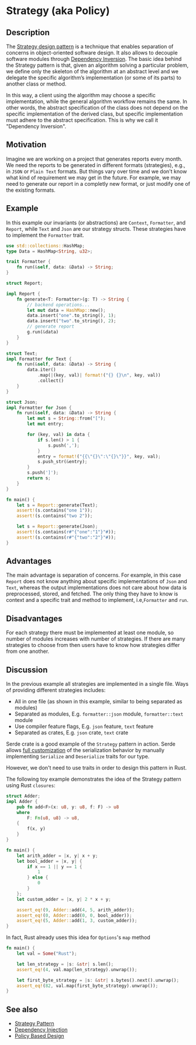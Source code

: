 # Strategy (aka Policy)

## Description

The [Strategy design pattern](https://en.wikipedia.org/wiki/Strategy_pattern)
is a technique that enables separation of concerns in object-oriented software design.
It also allows to decouple software modules through [Dependency Inversion](https://en.wikipedia.org/wiki/Dependency_inversion_principle).
The basic idea behind the Strategy pattern is that, given an algorithm solving a particular problem,
we define only the skeleton of the algorithm at an abstract level and
we delegate the specific algorithm’s implementation (or some of its parts) to another class or method.

In this way, a client using the algorithm may choose a specific implementation, while the general algorithm workflow remains the same.
In other words, the abstract specification of the class does not depend on the specific implementation of the derived class,
but specific implementation must adhere to the abstract specification.
This is why we call it "Dependency Inversion".

## Motivation

Imagine we are working on a project that generates reports every month.
We need the reports to be generated in different formats (strategies), e.g.,
in `JSON` or `Plain Text` formats.
But things vary over time and we don't know what kind of requirement we may get in the future.
For example, we may need to generate our report in a completly new format,
or just modify one of the existing formats.

## Example

In this example our invariants (or abstractions) are `Context`, `Formatter`, and `Report`,
while `Text` and `Json` are our strategy structs.
These strategies have to implement the `Formatter` trait.

```rust
use std::collections::HashMap;
type Data = HashMap<String, u32>;

trait Formatter {
    fn run(&self, data: &Data) -> String;
}

struct Report;

impl Report {
    fn generate<T: Formatter>(g: T) -> String {
        // backend operations...
        let mut data = HashMap::new();
        data.insert("one".to_string(), 1);
        data.insert("two".to_string(), 2);
        // generate report
        g.run(&data)
    }
}

struct Text;
impl Formatter for Text {
    fn run(&self, data: &Data) -> String {
        data.iter()
            .map(|(key, val)| format!("{} {}\n", key, val))
            .collect()
    }
}

struct Json;
impl Formatter for Json {
    fn run(&self, data: &Data) -> String {
        let mut s = String::from("[");
        let mut entry;

        for (key, val) in data {
            if s.len() > 1 {
                s.push(',');
            }
            entry = format!("{{\"{}\":\"{}\"}}", key, val);
            s.push_str(&entry);
        }
        s.push(']');
        return s;
    }
}

fn main() {
    let s = Report::generate(Text);
    assert!(s.contains("one 1"));
    assert!(s.contains("two 2"));

    let s = Report::generate(Json);
    assert!(s.contains(r#"{"one":"1"}"#));
    assert!(s.contains(r#"{"two":"2"}"#));
}
```

## Advantages

The main advantage is separation of concerns. For example, in this case `Report` does not know anything about specific
implementations of `Json` and `Text`, whereas the output implementations does not care about how data is
preprocessed, stored, and fetched.
The only thing they have to know is context and a specific trait and method to implement,
i.e,`Formatter` and `run`.

## Disadvantages

For each strategy there must be implemented at least one module, so number of modules
increases with number of strategies.
If there are many strategies to choose from then users have to know how strategies differ
from one another.

## Discussion

In the previous example all strategies are implemented in a single file.
Ways of providing different strategies includes:

- All in one file (as shown in this example, similar to being separated as modules)
- Separated as modules, E.g. `formatter::json` module, `formatter::text` module
- Use compiler feature flags, E.g. `json` feature, `text` feature
- Separated as crates, E.g. `json` crate, `text` crate

Serde crate is a good example of the `Strategy` pattern in action. Serde allows [full customization](https://serde.rs/custom-serialization.html)
of the serialization behavior by manually implementing `Serialize` and `Deserialize` traits for our type.

However, we don't need to use traits in order to design this pattern in Rust.

The following toy example demonstrates the idea of the Strategy pattern using Rust
`closures`:

```rust
struct Adder;
impl Adder {
    pub fn add<F>(x: u8, y: u8, f: F) -> u8
    where
        F: Fn(u8, u8) -> u8,
    {
        f(x, y)
    }
}

fn main() {
    let arith_adder = |x, y| x + y;
    let bool_adder = |x, y| {
        if x == 1 || y == 1 {
            1
        } else {
            0
        }
    };
    let custom_adder = |x, y| 2 * x + y;

    assert_eq!(9, Adder::add(4, 5, arith_adder));
    assert_eq!(0, Adder::add(0, 0, bool_adder));
    assert_eq!(5, Adder::add(1, 3, custom_adder));
}

```

In fact, Rust already uses this idea for `Options`'s `map` method

```rust
fn main() {
    let val = Some("Rust");

    let len_strategy = |s: &str| s.len();
    assert_eq!(4, val.map(len_strategy).unwrap());

    let first_byte_strategy = |s: &str| s.bytes().next().unwrap();
    assert_eq!(82, val.map(first_byte_strategy).unwrap());
}
```

## See also

- [Strategy Pattern](https://en.wikipedia.org/wiki/Strategy_pattern)
- [Dependency Injection](https://en.wikipedia.org/wiki/Dependency_injection)<!-- markdown-link-check-disable -->
- [Policy Based Design](https://en.wikipedia.org/wiki/Modern_C%2B%2B_Design#Policy-based_design)<!-- markdown-link-check-enable -->
